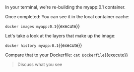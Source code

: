 In your terminal, we're re-building the myapp:0.1 container. 

Once completed: You can see it in the local container cache:

`docker images myapp:0.1`{{execute}}

Let's take a look at the layers that make up the image:

`docker history myapp:0.1`{{execute}}

Compare that to your Dockerfile: `cat Dockerfile`{{execute}}

> Discuss what you see
